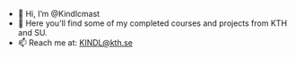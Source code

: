 - 👋 Hi, I’m @Kindlcmast
- 👀 Here you'll find some of my completed courses and projects from KTH and SU.
- 📫 Reach me at: KINDL@kth.se

<!---
Kindlcmast/Kindlcmast is a ✨ special ✨ repository because its `README.md` (this file) appears on your GitHub profile.
You can click the Preview link to take a look at your changes.
--->
